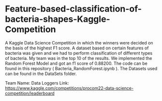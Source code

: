 # Feature-based-classification-of-bacteria-shapes-Kaggle-Competition
A Kaggle Data Science Competition in which the winners were decided on the basis of the highest F1 score. A  dataset based on certain features of bacteria was given and we had to perform classification of different types of bacteria. My team was in the top 10 of the results. We implemented the Random Forest Model and got an f1 score of 0.88200.
The code can be found in this repository ( Bacteria_RandomForest.ipynb ). 
The Datasets used can be found in the DataSets folder.

Team Name: Data Loggers
Link: https://www.kaggle.com/competitions/procom22-data-science-competition/leaderboard
